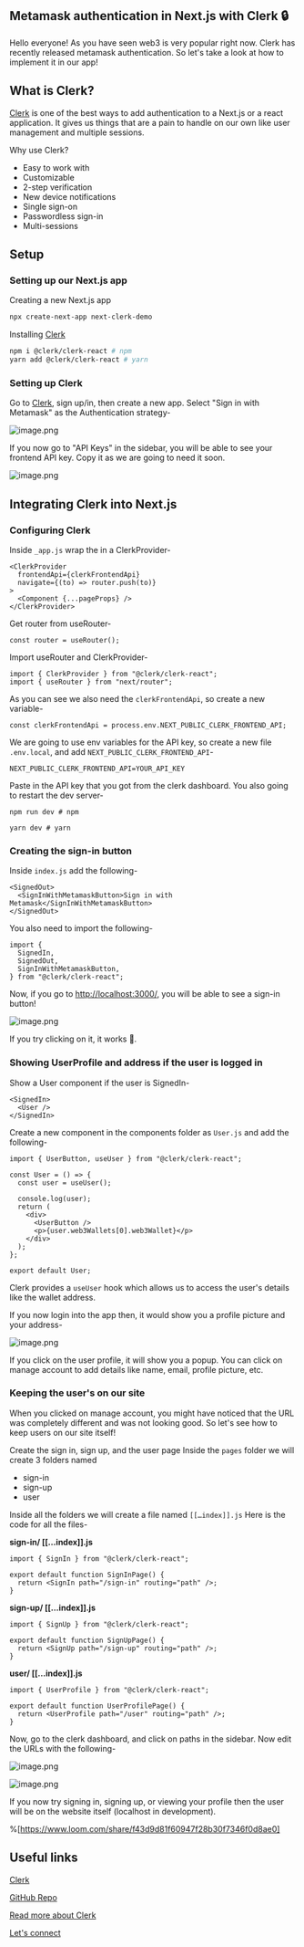 ## Metamask authentication in Next.js with Clerk 🔒

Hello everyone! As you have seen web3 is very popular right now. Clerk has recently released metamask authentication. So let's take a look at how to implement it in our app!

## What is Clerk?
[Clerk](https://clerk.dev/) is one of the best ways to add authentication to a Next.js or a react application. It gives us things that are a pain to handle on our own like user management and multiple sessions.

Why use Clerk?

- Easy to work with
- Customizable
- 2-step verification
- New device notifications
- Single sign-on
- Passwordless sign-in
- Multi-sessions

## Setup

### Setting up our Next.js app

Creating a new Next.js app

```bash
npx create-next-app next-clerk-demo
```

Installing [Clerk](https://clerk.dev/)

```bash
npm i @clerk/clerk-react # npm
yarn add @clerk/clerk-react # yarn
```

### Setting up Clerk

Go to [Clerk](https://clerk.dev), sign up/in, then create a new app. Select "Sign in with Metamask" as the Authentication strategy-

![image.png](https://cdn.hashnode.com/res/hashnode/image/upload/v1642933471226/6hFpFKly_.png)

If you now go to "API Keys" in the sidebar, you will be able to see your frontend API key. Copy it as we are going to need it soon.


![image.png](https://cdn.hashnode.com/res/hashnode/image/upload/v1642933643582/0uZGe5OP1.png)

## Integrating Clerk into Next.js

### Configuring Clerk

Inside `_app.js` wrap the in a ClerkProvider-

```
<ClerkProvider
  frontendApi={clerkFrontendApi}
  navigate={(to) => router.push(to)}
>
  <Component {...pageProps} />
</ClerkProvider>
```

Get router from useRouter- 

```
const router = useRouter();
```

Import useRouter and ClerkProvider-

```
import { ClerkProvider } from "@clerk/clerk-react";
import { useRouter } from "next/router";
```


As you can see we also need the `clerkFrontendApi`, so create a new variable-

```
const clerkFrontendApi = process.env.NEXT_PUBLIC_CLERK_FRONTEND_API;
```

We are going to use env variables for the API key, so create a new file `.env.local`, and add `NEXT_PUBLIC_CLERK_FRONTEND_API`-

```
NEXT_PUBLIC_CLERK_FRONTEND_API=YOUR_API_KEY
```

Paste in the API key that you got from the clerk dashboard. You also going to restart the dev server-

```
npm run dev # npm

yarn dev # yarn
```


### Creating the sign-in button

Inside `index.js` add the following-

```
<SignedOut>
  <SignInWithMetamaskButton>Sign in with Metamask</SignInWithMetamaskButton>
</SignedOut>
```

You also need to import the following-

```
import {
  SignedIn,
  SignedOut,
  SignInWithMetamaskButton,
} from "@clerk/clerk-react";
```

Now, if you go to [http://localhost:3000/](http://localhost:3000/), you will be able to see a sign-in button!

![image.png](https://cdn.hashnode.com/res/hashnode/image/upload/v1642936017421/NM4fTVnvBE.png)

If you try clicking on it, it works 🥳.


### Showing UserProfile and address if the user is logged in

Show a User component if the user is SignedIn-

```
<SignedIn>
  <User />
</SignedIn>
```

Create a new component in the components folder as `User.js` and add the following-

```
import { UserButton, useUser } from "@clerk/clerk-react";

const User = () => {
  const user = useUser();

  console.log(user);
  return (
    <div>
      <UserButton />
      <p>{user.web3Wallets[0].web3Wallet}</p>
    </div>
  );
};

export default User;
```

Clerk provides a `useUser` hook which allows us to access the user's details like the wallet address.

If you now login into the app then, it would show you a profile picture and your address-

![image.png](https://cdn.hashnode.com/res/hashnode/image/upload/v1642936338400/cP77poM852.png)

If you click on the user profile, it will show you a popup. You can click on manage account to add details like name, email, profile picture, etc.


### Keeping the user's on our site

When you clicked on manage account, you might have noticed that the URL was completely different and was not looking good. So let's see how to keep users on our site itself!

Create the sign in, sign up, and the user page
Inside the ```pages``` folder we will create 3 folders named
- sign-in
- sign-up
- user

Inside all the folders we will create a file named `[[…index]].js`
Here is the code for all the files-

**sign-in/ [[…index]].js**
```
import { SignIn } from "@clerk/clerk-react";

export default function SignInPage() {
  return <SignIn path="/sign-in" routing="path" />;
}
```

**sign-up/ [[…index]].js**

```
import { SignUp } from "@clerk/clerk-react";

export default function SignUpPage() {
  return <SignUp path="/sign-up" routing="path" />;
}
```

**user/ [[…index]].js**

```
import { UserProfile } from "@clerk/clerk-react";

export default function UserProfilePage() {
  return <UserProfile path="/user" routing="path" />;
}
```


Now, go to the clerk dashboard, and click on paths in the sidebar. Now edit the URLs with the following-


![image.png](https://cdn.hashnode.com/res/hashnode/image/upload/v1642936667724/670892Zym.png)

![image.png](https://cdn.hashnode.com/res/hashnode/image/upload/v1642936685668/_fkztjnDg.png)

If you now try signing in, signing up, or viewing your profile then the user will be on the website itself (localhost in development).

%[https://www.loom.com/share/f43d9d81f60947f28b30f7346f0d8ae0]


## Useful links

[Clerk](https://clerk.dev/)

[GitHub Repo](https://github.com/avneesh0612/Next-Clerk-metamask)

[Read more about Clerk](https://blog.avneesh.tech/mastering-clerk-authentication-with-the-nextjs-standard-setup)

[Let's connect](https://links.avneesh.tech/)

